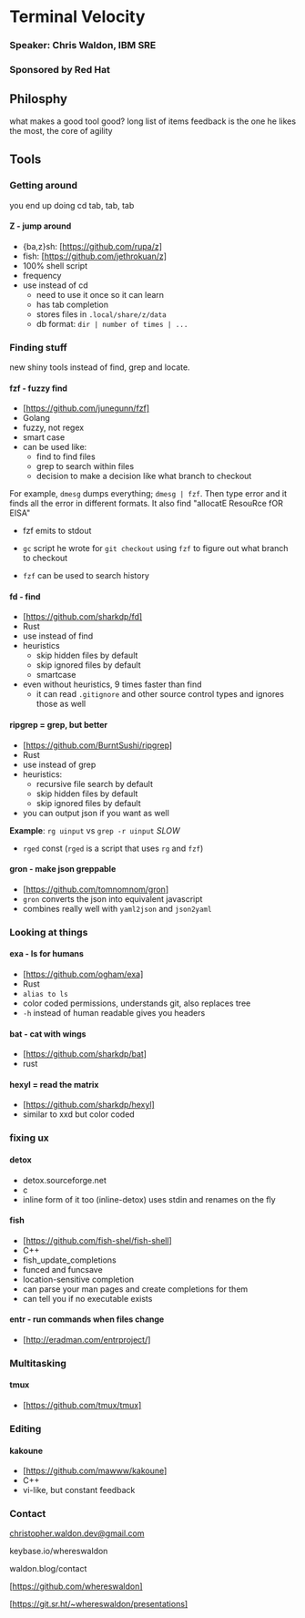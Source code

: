# Terminal Velocity
### Speaker: Chris Waldon, IBM SRE
### Sponsored by Red Hat

## Philosphy
what makes a good tool good? long list of items
feedback is the one he likes the most, the core of agility

## Tools
### Getting around
you end up doing cd tab, tab, tab

#### Z - jump around
* {ba,z}sh: [https://github.com/rupa/z]
* fish: [https://github.com/jethrokuan/z]
* 100% shell script
* frequency
* use instead of cd
  * need to use it once so it can learn
  * has tab completion
  * stores files in `.local/share/z/data`
  * db format: `dir | number of times | ...`

### Finding stuff
new shiny tools instead of find, grep and locate.

#### fzf - fuzzy find
* [https://github.com/junegunn/fzf]
* Golang
* fuzzy, not regex
* smart case
* can be used like:
  * find to find files
  * grep to search within files
  * decision to make a decision like what branch to checkout

For example, `dmesg` dumps everything; `dmesg | fzf`. Then type
error and it finds all the error in different formats.
It also find "allocatE ResouRce fOR EISA"

* fzf emits to stdout

* `gc` script he wrote for `git checkout` using `fzf` to
figure out what branch to checkout

* `fzf` can be used to search history

#### fd - find
* [https://github.com/sharkdp/fd]
* Rust
* use instead of find
* heuristics
  * skip hidden files by default
  * skip ignored files by default
  * smartcase
* even without heuristics, 9 times faster than find
  * it can read `.gitignore` and other source control types
    and ignores those as well

#### ripgrep = grep, but better
* [https://github.com/BurntSushi/ripgrep]
* Rust
* use instead of grep
* heuristics:
  * recursive file search by default
  * skip hidden files by default
  * skip ignored files by default
* you can output json if you want as well

**Example**: `rg uinput` vs `grep -r uinput` *SLOW*

* `rged` const (`rged` is a script that uses `rg` and `fzf`)


#### gron - make json greppable
* [https://github.com/tomnomnom/gron]
* `gron` converts the json into equivalent javascript
* combines really well with `yaml2json` and `json2yaml`

### Looking at things

#### exa - ls for humans
* [https://github.com/ogham/exa]
* Rust
* `alias to ls`
* color coded permissions, understands git, also replaces tree
* `-h` instead of human readable gives you headers

#### bat - cat with wings
* [https://github.com/sharkdp/bat]
* rust

#### hexyl = read the matrix
* [https://github.com/sharkdp/hexyl]
* similar to xxd but color coded

### fixing ux
#### detox
* detox.sourceforge.net
* c
* inline form of it too (inline-detox) uses stdin and renames on the fly


#### fish
* [https://github.com/fish-shel/fish-shell]
* C++
* fish_update_completions
* funced and funcsave
* location-sensitive completion
* can parse your man pages and create completions for them
* can tell you if no executable exists

#### entr - run commands when files change
* [http://eradman.com/entrproject/]

### Multitasking

#### tmux
* [https://github.com/tmux/tmux]

### Editing

#### kakoune
* [https://github.com/mawww/kakoune]
* C++
* vi-like, but constant feedback

### Contact
christopher.waldon.dev@gmail.com

keybase.io/whereswaldon

waldon.blog/contact

[https://github.com/whereswaldon]

[https://git.sr.ht/~whereswaldon/presentations]
